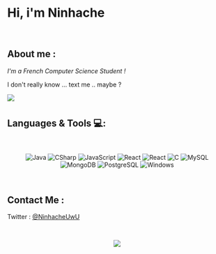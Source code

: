 
# Hi, i'm Ninhache
<!--
<div align="center">
  <img hight="150" width="350" alt="GIF" align="center" src="">
</div>
-->
</br>

## About me :
*I'm a French Computer Science Student !*

I don't really know ... text me .. maybe ? 

<p style="margin-bottom:20px;" width="100%">
  <img align="left" src="https://www.codewars.com/users/Ninhache/badges/large"/>
</p>


</br>

## Languages & Tools 💻:
</br>

<p align="center">
  <img alt="Java"       src="https://img.shields.io/badge/Java-ED8B00?style=for-the-badge&logo=java&logoColor=white"/>
  <img alt="CSharp"     src="https://img.shields.io/badge/C%23-239120?style=for-the-badge&logo=c-sharp&logoColor=white"/>
  
  <img alt="JavaScript" src="https://img.shields.io/badge/JavaScript-F7DF1E?style=for-the-badge&logo=javascript&logoColor=black"/> 
  <img alt="React"      src="https://img.shields.io/badge/React-20232A?style=for-the-badge&logo=react&logoColor=61DAFB"/> 
  <img alt="React"      src="https://img.shields.io/badge/Node.js-43853D?style=for-the-badge&logo=node.js&logoColor=white"/> 
  
  
  <img alt="C"          src="https://img.shields.io/badge/C-00599C?style=for-the-badge&logo=c&logoColor=white"/> 
  
  <img alt="MySQL"      src="https://img.shields.io/badge/MySQL-00000F?style=for-the-badge&logo=mysql&logoColor=white"/> 
  <img alt="MongoDB"    src="https://img.shields.io/badge/MongoDB-4EA94B?style=for-the-badge&logo=mongodb&logoColor=white" />
  <img alt="PostgreSQL" src="https://img.shields.io/badge/PostgreSQL-316192?style=for-the-badge&logo=postgresql&logoColor=white"/>
  
  
  <img alt="Windows"    src="https://img.shields.io/badge/Windows-0078D6?style=for-the-badge&logo=windows&logoColor=white"/> 
</p>
</br>



## Contact Me :

  <p>
    Twitter : <a href="https://twitter.com/NinhacheUwU">@NinhacheUwU</a>
  </p>
  
</br>


<p align="center" >  
  <a href="https://github.com/anuraghazra/github-readme-stats"> 
    <img  src="https://github-readme-stats.vercel.app/api?username=Ninhache&&show_icons=true&theme=radical"/>
  </a>
  </p>
